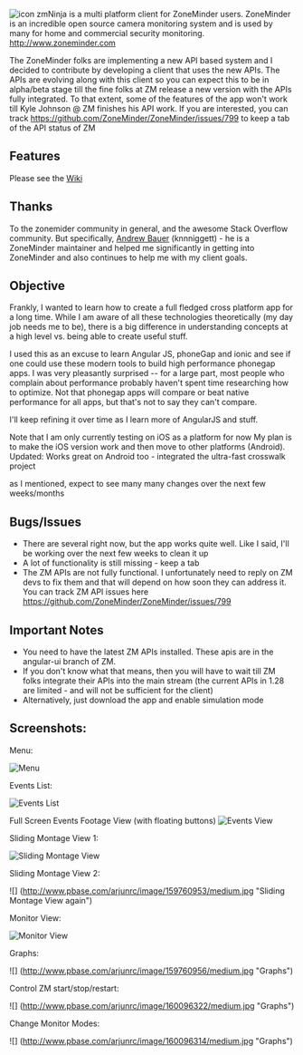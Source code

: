 ![](http://www.pbase.com/arjunrc/image/159870143/original.jpg "icon") zmNinja is a multi platform client for ZoneMinder users.
ZoneMinder is an incredible open source camera monitoring system and is used
by many for home and commercial security monitoring. http://www.zoneminder.com

The ZoneMinder folks are implementing a new API based system and I decided to contribute
by developing a client that uses the new APIs. The APIs are evolving along with this client
so you can expect this to be in alpha/beta stage till the fine folks at ZM release a new
version with the APIs fully integrated. To that extent, some of the features of the app
won't work till Kyle Johnson @ ZM finishes his API work. If you are interested, you can track
https://github.com/ZoneMinder/ZoneMinder/issues/799 to keep a tab of the API status of ZM

Features
--------
Please see the [Wiki](https://github.com/arjunroychowdhury/zmNinja/wiki)

Thanks
------
To the zonemider community in general, and the awesome Stack Overflow community.
But specifically, [Andrew Bauer](https://github.com/knnniggett) (knnniggett) - he is a ZoneMinder maintainer and
helped me significantly in getting into ZoneMinder and also continues to help
me with my client goals. 


Objective
----------
Frankly, I wanted to learn how to create a full fledged cross platform app for a long time.
While I am aware of all these technologies theoretically (my day job needs me to be), there
is a big difference in understanding concepts at a high level vs. being able to create useful stuff.

I used this as an excuse to learn Angular JS, phoneGap and ionic and see if one could
use these modern tools to build high performance phonegap apps. I was very pleasantly
surprised -- for a large part, most people who complain about performance  probably
haven't spent time researching how to optimize. Not that phonegap apps will compare
or beat native performance for all apps, but that's not to say they can't compare. 

I'll keep refining it over time as I learn more of AngularJS and stuff.

Note that I am only currently testing on iOS as a platform for now
My plan is to make the iOS version work and then move to other platforms (Android).
Updated: Works great on Android too - integrated the ultra-fast crosswalk project

as I mentioned, expect to see many many changes over the next few weeks/months

Bugs/Issues
------------
* There are several right now, but the app works quite well. Like I said, I'll be working over the next few weeks to clean it up
* A lot of functionality is still missing - keep a tab
*  The ZM APIs are not fully functional. I unfortunately need to reply on ZM devs to fix them and that will depend on how soon they can address it. You can track ZM API issues here https://github.com/ZoneMinder/ZoneMinder/issues/799


Important Notes
---------------
* You need to have the latest ZM APIs installed. These apis are in the angular-ui branch of ZM.
* If you don't know what that means, then you will have to wait till ZM folks integrate their APIs
into the main stream (the current APIs in 1.28 are limited - and will not be sufficient for the client)
* Alternatively, just download the app and enable simulation mode


Screenshots:
------------

Menu:

![](http://www.pbase.com/arjunrc/image/159760951/medium.jpg "Menu")

Events List:

![](http://www.pbase.com/arjunrc/image/159760954/medium.jpg "Events List")

Full Screen Events Footage View (with floating buttons)
![](http://www.pbase.com/arjunrc/image/159892344/medium.jpg "Events View")

Sliding Montage View 1:

![](http://www.pbase.com/arjunrc/image/159760952/medium.jpg "Sliding Montage View")

Sliding Montage View 2:

![] (http://www.pbase.com/arjunrc/image/159760953/medium.jpg "Sliding Montage View again")

Monitor View:

![](http://www.pbase.com/arjunrc/image/159760955/medium.jpg "Monitor View")

Graphs:

![] (http://www.pbase.com/arjunrc/image/159760956/medium.jpg "Graphs")

Control ZM start/stop/restart:

![] (http://www.pbase.com/arjunrc/image/160096322/medium.jpg "Graphs")


Change Monitor Modes:

![] (http://www.pbase.com/arjunrc/image/160096314/medium.jpg "Graphs")


